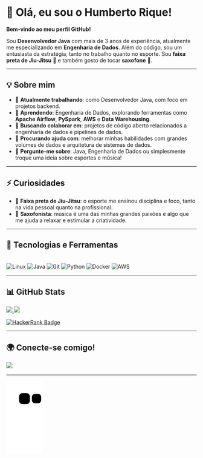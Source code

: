 # 👋 Olá, eu sou o Humberto Rique!

**Bem-vindo ao meu perfil GitHub!**

Sou **Desenvolvedor Java** com mais de 3 anos de experiência, atualmente me especializando em **Engenharia de Dados**. Além do código, sou um entusiasta da estratégia, tanto no trabalho quanto no esporte. Sou **faixa preta de Jiu-Jitsu** 🥋 e também gosto de tocar **saxofone** 🎷.

---

## 💡 Sobre mim

- 🔭 **Atualmente trabalhando**: como Desenvolvedor Java, com foco em projetos backend.
- 🌱 **Aprendendo**: Engenharia de Dados, explorando ferramentas como **Apache Airflow**, **PySpark**, **AWS** e **Data Warehousing**.
- 👯 **Buscando colaborar em**: projetos de código aberto relacionados a engenharia de dados e pipelines de dados.
- 🤔 **Procurando ajuda com**: melhorar minhas habilidades com grandes volumes de dados e arquitetura de sistemas de dados.
- 💬 **Pergunte-me sobre**: Java, Engenharia de Dados ou simplesmente troque uma ideia sobre esportes e música!

---

## ⚡ Curiosidades

- 🥋 **Faixa preta de Jiu-Jitsu**: o esporte me ensinou disciplina e foco, tanto na vida pessoal quanto na profissional.
- 🎷 **Saxofonista**: música é uma das minhas grandes paixões e algo que me ajuda a relaxar e estimular a criatividade.

---

## 🚀 Tecnologias e Ferramentas

<div style="display: inline_block"><br>
  <img align="center" loading="lazy" src="https://cdn.jsdelivr.net/gh/devicons/devicon/icons/linux/linux-original.svg" width="40" height="40" alt="Linux"/>
  <img align="center" loading="lazy" src="https://cdn.jsdelivr.net/gh/devicons/devicon/icons/java/java-original.svg" width="40" height="40" alt="Java"/>
  <img align="center" loading="lazy" src="https://cdn.jsdelivr.net/gh/devicons/devicon/icons/git/git-original.svg" width="40" height="40" alt="Git"/>
  <img align="center" loading="lazy" src="https://cdn.jsdelivr.net/gh/devicons/devicon/icons/python/python-original.svg" width="40" height="40" alt="Python"/>
  <img align="center" loading="lazy" src="https://cdn.jsdelivr.net/gh/devicons/devicon/icons/docker/docker-original.svg" width="40" height="40" alt="Docker"/>  
  <img align="center" loading="lazy" src="https://cdn.jsdelivr.net/gh/devicons/devicon@latest/icons/amazonwebservices/amazonwebservices-original-wordmark.svg" width="40" height="40" alt="AWS" />          
</div>

---

## 📊 GitHub Stats



<div>
  <a href="https://github.com/humrique">
    <picture>
      <source
        height="170px"
        srcset="https://github-readme-stats.vercel.app/api?username=humrique&show_icons=true&theme=dark"
        media="(prefers-color-scheme: dark)"
      />
      <source
        height="170px"
        srcset="https://github-readme-stats.vercel.app/api?username=humrique&show_icons=true"
        media="(prefers-color-scheme: light), (prefers-color-scheme: no-preference)"
      />
      <img src="https://github-readme-stats.vercel.app/api?username=humrique&show_icons=true" />
    </picture>
  </a>
  <a href="https://github.com/humrique">
    <img height="170px" src="https://github-readme-stats.vercel.app/api/top-langs/?username=humrique&layout=compact" />
  </a>
</div>

[![HackerRank Badge](https://img.shields.io/badge/HackerRank-humberto__rique-brightgreen?logo=hackerrank&style=for-the-badge)](https://www.hackerrank.com/humberto_rique)


---

## 🌍 Conecte-se comigo!

<div>
  <a href="https://www.linkedin.com/in/humberto-rique-50b93118a/" target="_blank">
    <img src="https://img.shields.io/badge/-LinkedIn-%230077B5?style=for-the-badge&logo=linkedin&logoColor=white" target="_blank">
  </a>
</div>

---

![Snake animation](https://github.com/humrique/humrique/blob/output/github-contribution-grid-snake.svg)
